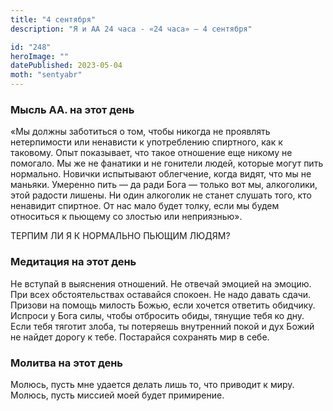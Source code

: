 ```yaml
---
title: "4 сентября"
description: "Я и АА 24 часа - «24 часа» — 4 сентября"

id: "248"
heroImage: ""
datePublished: 2023-05-04
moth: "sentyabr"
---
```


### Мысль АА. на этот день

«Мы должны заботиться о том, чтобы никогда не проявлять нетерпимости или
ненависти к употреблению спиртного, как к таковому. Опыт показывает, что такое
отношение еще никому не помогало. Мы же не фанатики и не гонители людей,
которые могут пить нормально. Новички испытывают облегчение, когда видят, что
мы не маньяки. Умеренно пить — да ради Бога — только вот мы, алкоголики, этой
радости лишены. Ни один алкоголик не станет слушать того, кто ненавидит
спиртное. От нас мало будет толку, если мы будем относиться к пьющему со
злостью или неприязнью».

ТЕРПИМ ЛИ Я К НОРМАЛЬНО ПЬЮЩИМ ЛЮДЯМ?

### Медитация на этот день

Не вступай в выяснения отношений. Не отвечай эмоцией на эмоцию. При всех
обстоятельствах оставайся спокоен. Не надо давать сдачи. Призови на помощь
милость Божью, если хочется ответить обидчику. Испроси у Бога силы, чтобы
отбросить обиды, тянущие тебя ко дну. Если тебя тяготит злоба, ты потеряешь
внутренний покой и дух Божий не найдет дорогу к тебе. Постарайся сохранять мир
в себе.

### Молитва на этот день

Молюсь, пусть мне удается делать лишь то, что приводит к миру. Молюсь, пусть
миссией моей будет примирение.
